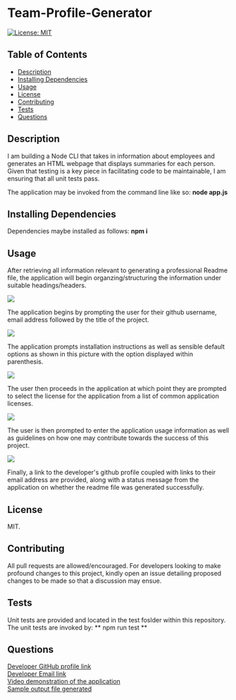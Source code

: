 # Team-Profile-Generator
[![License: MIT](https://img.shields.io/badge/License-MIT-yellow.svg)](https://opensource.org/licenses/MIT)

## Table of Contents
  * [Description](#description)
  * [Installing Dependencies](#installing-dependencies)
  * [Usage](#usage)
  * [License](#license)
  * [Contributing](#contributing)
  * [Tests](#tests)
  * [Questions](#questions)

## Description
I am building a Node CLI that takes in information about employees and generates an HTML webpage that displays summaries for each person. Given that testing is a key piece in facilitating  code to be  maintainable, I am ensuring that all unit tests pass.

The application may be invoked from the command line like so:
**node app.js**

## Installing Dependencies
 Dependencies maybe installed as follows:
 **npm i**

## Usage
  
After retrieving all information relevant to generating a professional Readme file, the application will begin organzing/structuring the information under suitable headings/headers.
  
![](images/image1.png)
  
The application begins by prompting the user for their github username, email address followed by the title of the project.
  
![](images/image2.png)
  
The application prompts installation instructions as well as sensible default options as shown in this picture with the option displayed within parenthesis.
  
![](images/image3.png)
  
The user then proceeds in the application at which point they are prompted to select the license for the application from a list of common application licenses.
  
![](images/image4.png)
  
The user is then prompted to enter the  application usage information as well as guidelines on how one may contribute towards the success of this project.
 
![](images/image5.png)
 
Finally, a link to the developer's github profile coupled with links to their email address are provided, along with a status message from the application on whether the readme file was generated successfully.
  

## License
MIT.
 
## Contributing
All pull requests are allowed/encouraged. For developers looking to make profound changes to this project, kindly open an issue detailing proposed changes to be made so that a discussion may ensue.
 
## Tests
Unit tests are provided and located in the test foslder within this repository. The unit tests are invoked by: 
** npm run test **


## Questions
[Developer GitHub profile link](https://github.com/atifih)  
[Developer Email link](mailto:atif.haque@gmail.com)  
[Video demonstration of the application](https://drive.google.com/file/d/1Ebs_cqdhx2Y1BZ86jdnBwH6snvOJ7whg/view)  
[Sample output file generated](sampleTeam.html)

